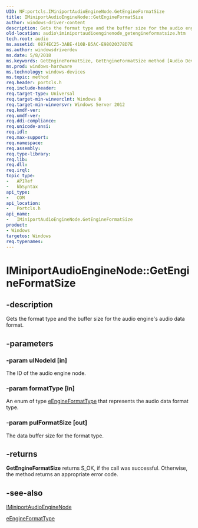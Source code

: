 ```yaml
---
UID: NF:portcls.IMiniportAudioEngineNode.GetEngineFormatSize
title: IMiniportAudioEngineNode::GetEngineFormatSize
author: windows-driver-content
description: Gets the format type and the buffer size for the audio engine's audio data format.
old-location: audio\iminiportaudioenginenode_getengineformatsize.htm
tech.root: audio
ms.assetid: 0874EC25-3ABE-410B-B5AC-E98020378D7E
ms.author: windowsdriverdev
ms.date: 5/8/2018
ms.keywords: GetEngineFormatSize, GetEngineFormatSize method [Audio Devices], GetEngineFormatSize method [Audio Devices],IMiniportAudioEngineNode interface, IMiniportAudioEngineNode interface [Audio Devices],GetEngineFormatSize method, IMiniportAudioEngineNode.GetEngineFormatSize, IMiniportAudioEngineNode::GetEngineFormatSize, audio.iminiportaudioenginenode_getengineformatsize, portcls/IMiniportAudioEngineNode::GetEngineFormatSize
ms.prod: windows-hardware
ms.technology: windows-devices
ms.topic: method
req.header: portcls.h
req.include-header: 
req.target-type: Universal
req.target-min-winverclnt: Windows 8
req.target-min-winversvr: Windows Server 2012
req.kmdf-ver: 
req.umdf-ver: 
req.ddi-compliance: 
req.unicode-ansi: 
req.idl: 
req.max-support: 
req.namespace: 
req.assembly: 
req.type-library: 
req.lib: 
req.dll: 
req.irql: 
topic_type:
-	APIRef
-	kbSyntax
api_type:
-	COM
api_location:
-	Portcls.h
api_name:
-	IMiniportAudioEngineNode.GetEngineFormatSize
product:
- Windows
targetos: Windows
req.typenames: 
---
```


# IMiniportAudioEngineNode::GetEngineFormatSize


## -description


Gets the format type and the buffer size for the audio engine's audio data format.


## -parameters




### -param ulNodeId [in]

The ID of the audio engine node.


### -param formatType [in]

An enum of type <a href="https://msdn.microsoft.com/library/windows/hardware/dn302035">eEngineFormatType</a> that represents the audio data format type.


### -param pulFormatSize [out]

The data buffer size for the format type.


## -returns



<b>GetEngineFormatSize</b> returns S_OK, if the call was successful. Otherwise, the method returns an appropriate error code.




## -see-also




<a href="https://msdn.microsoft.com/library/windows/hardware/dn302040">IMiniportAudioEngineNode</a>



<a href="https://msdn.microsoft.com/library/windows/hardware/dn302035">eEngineFormatType</a>
 

 

